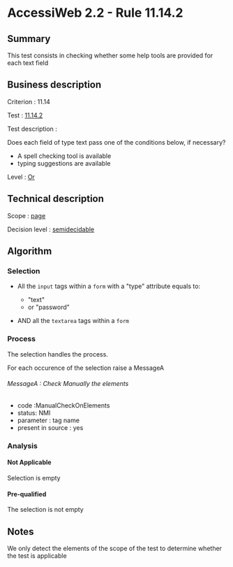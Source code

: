 # AccessiWeb 2.2 - Rule 11.14.2

## Summary

This test consists in checking whether some help tools are provided for
each text field

## Business description

Criterion : 11.14

Test : [11.14.2](http://www.accessiweb.org/index.php/accessiweb-22-english-version.html#test-11-14-2)

Test description :

Does each field of type text pass one of the conditions below, if
necessary?

-   A spell checking tool is available
-   typing suggestions are available

Level : [Or](/en/category/rules-design/accessiweb-11/level/or)

## Technical description

Scope : [page](/en/category/rules-design/accessiweb-11/scope/page)

Decision level :
[semidecidable](/en/category/rules-design/accessiweb-11/decision-level/semidecidable)

## Algorithm

### Selection

-   All the `input` tags within a `form` with a "type" attribute
    equals to:
    -   "text"
    -   or "password"

-   AND all the `textarea` tags within a `form`

### Process

The selection handles the process.

For each occurence of the selection raise a MessageA

###### MessageA : Check Manually the elements

-   code :ManualCheckOnElements
-   status: NMI
-   parameter : tag name
-   present in source : yes

### Analysis

#### Not Applicable

Selection is empty

#### Pre-qualified

The selection is not empty

## Notes

We only detect the elements of the scope of the test to determine
whether the test is applicable


